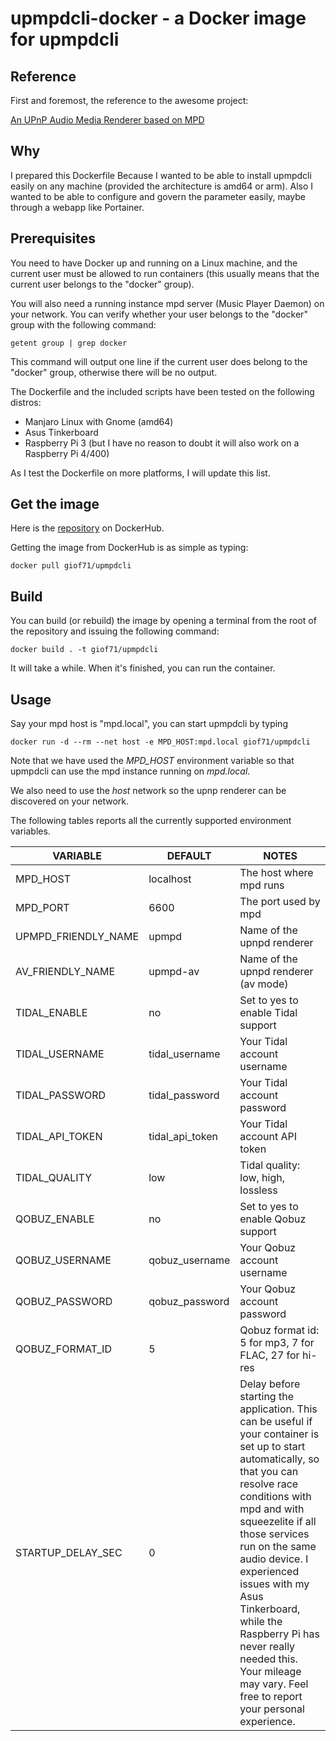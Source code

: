 # upmpdcli-docker - a Docker image for upmpdcli

## Reference

First and foremost, the reference to the awesome project:

[An UPnP Audio Media Renderer based on MPD](https://www.lesbonscomptes.com/upmpdcli/)

## Why

I prepared this Dockerfile Because I wanted to be able to install upmpdcli easily on any machine (provided the architecture is amd64 or arm). Also I wanted to be able to configure and govern the parameter easily, maybe through a webapp like Portainer.

## Prerequisites

You need to have Docker up and running on a Linux machine, and the current user must be allowed to run containers (this usually means that the current user belongs to the "docker" group).

You will also need a running instance mpd server (Music Player Daemon) on your network.
You can verify whether your user belongs to the "docker" group with the following command:

`getent group | grep docker`

This command will output one line if the current user does belong to the "docker" group, otherwise there will be no output.

The Dockerfile and the included scripts have been tested on the following distros:

- Manjaro Linux with Gnome (amd64)
- Asus Tinkerboard
- Raspberry Pi 3 (but I have no reason to doubt it will also work on a Raspberry Pi 4/400)

As I test the Dockerfile on more platforms, I will update this list.

## Get the image

Here is the [repository](https://hub.docker.com/repository/docker/giof71/upmpdcli) on DockerHub.

Getting the image from DockerHub is as simple as typing:

`docker pull giof71/upmpdcli`

## Build

You can build (or rebuild) the image by opening a terminal from the root of the repository and issuing the following command:

`docker build . -t giof71/upmpdcli`

It will take a while. When it's finished, you can run the container.

## Usage

Say your mpd host is "mpd.local", you can start upmpdcli by typing

`docker run -d --rm --net host -e MPD_HOST:mpd.local giof71/upmpdcli`

Note that we have used the *MPD_HOST* environment variable so that upmpdcli can use the mpd instance running on *mpd.local*.

We also need to use the *host* network so the upnp renderer can be discovered on your network.

The following tables reports all the currently supported environment variables.

| VARIABLE            | DEFAULT         | NOTES                                                                                                                                                                                                                                                                                                                                                         |
| ------------------- | --------------- | ------------------------------------------------------------------------------------------------------------------------------------------------------------------------------------------------------------------------------------------------------------------------------------------------------------------------------------------------------------- |
| MPD_HOST            | localhost       | The host where mpd runs                                                                                                                                                                                                                                                                                                                                       |
| MPD_PORT            | 6600            | The port used by mpd                                                                                                                                                                                                                                                                                                                                          |
| UPMPD_FRIENDLY_NAME | upmpd           | Name of the upnpd renderer                                                                                                                                                                                                                                                                                                                                    |
| AV_FRIENDLY_NAME    | upmpd-av        | Name of the upnpd renderer (av mode)                                                                                                                                                                                                                                                                                                                          |
| TIDAL_ENABLE        | no              | Set to yes to enable Tidal support                                                                                                                                                                                                                                                                                                                            |
| TIDAL_USERNAME      | tidal_username  | Your Tidal account username                                                                                                                                                                                                                                                                                                                                   |
| TIDAL_PASSWORD      | tidal_password  | Your Tidal account password                                                                                                                                                                                                                                                                                                                                   |
| TIDAL_API_TOKEN     | tidal_api_token | Your Tidal account API token                                                                                                                                                                                                                                                                                                                                  |
| TIDAL_QUALITY       | low             | Tidal quality: low, high, lossless                                                                                                                                                                                                                                                                                                                            |
| QOBUZ_ENABLE        | no              | Set to yes to enable Qobuz support                                                                                                                                                                                                                                                                                                                            |
| QOBUZ_USERNAME      | qobuz_username  | Your Qobuz account username                                                                                                                                                                                                                                                                                                                                   |
| QOBUZ_PASSWORD      | qobuz_password  | Your Qobuz account password                                                                                                                                                                                                                                                                                                                                   |
| QOBUZ_FORMAT_ID     | 5               | Qobuz format id: 5 for mp3, 7 for FLAC, 27 for hi-res                                                                                                                                                                                                                                                                                                         |
| STARTUP_DELAY_SEC   | 0               | Delay before starting the application. This can be useful if your container is set up to start automatically, so that you can resolve race conditions with mpd and with squeezelite if all those services run on the same audio device. I experienced issues with my Asus Tinkerboard, while the Raspberry Pi has never really needed this. Your mileage may vary. Feel free to report your personal experience. |

## 
